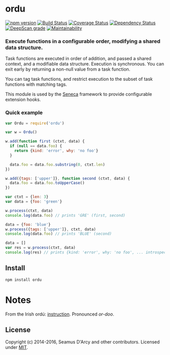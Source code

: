 # ordu

[![npm version][npm-badge]][npm-url]
[![Build Status][travis-badge]][travis-url]
[![Coverage Status][coveralls-badge]][coveralls-url]
[![Dependency Status][david-badge]][david-url]
[![DeepScan grade](https://deepscan.io/api/teams/5016/projects/11434/branches/170370/badge/grade.svg)](https://deepscan.io/dashboard#view=project&tid=5016&pid=11434&bid=170370)
[![Maintainability](https://api.codeclimate.com/v1/badges/47fe47f0b317507cb120/maintainability)](https://codeclimate.com/github/rjrodger/ordu/maintainability)


### Execute functions in a configurable order, modifying a shared data structure.

Task functions are executed in order of addition, and passed a shared
context, and a modifiable data structure. Execution is
synchronous. You can exit early by returning a non-null value from a
task function.

You can tag task functions, and restrict execution to the subset of
task functions with matching tags.

This module is used by the [Seneca](http://senecajs.org) framework to
provide configurable extension hooks.


### Quick example

```js
var Ordu = require('ordu')

var w = Ordu()

w.add(function first (ctxt, data) {
  if (null == data.foo) {
    return {kind: 'error', why: 'no foo'}
  }

  data.foo = data.foo.substring(0, ctxt.len)
})

w.add({tags: ['upper']}, function second (ctxt, data) {
  data.foo = data.foo.toUpperCase()
})

var ctxt = {len: 3}
var data = {foo: 'green'}

w.process(ctxt, data)
console.log(data.foo) // prints 'GRE' (first, second)

data = {foo: 'blue'}
w.process({tags: ['upper']}, ctxt, data)
console.log(data.foo) // prints 'BLUE' (second)

data = []
var res = w.process(ctxt, data)
console.log(res) // prints {kind: 'error', why: 'no foo', ... introspection ...}
```



## Install

```sh
npm install ordu
```

# Notes

From the Irish ord&uacute;: [instruction](http://www.focloir.ie/en/dictionary/ei/instruction). Pronounced _or-doo_.


## License

Copyright (c) 2014-2016, Seamus D'Arcy and other contributors.
Licensed under [MIT][].

[MIT]: ./LICENSE
[travis-badge]: https://travis-ci.org/rjrodger/ordu.svg
[travis-url]: https://travis-ci.org/rjrodger/ordu
[npm-badge]: https://img.shields.io/npm/v/ordu.svg
[npm-url]: https://npmjs.com/package/ordu
[david-badge]: https://david-dm.org/rjrodger/ordu.svg
[david-url]: https://david-dm.org/rjrodger/ordu
[coveralls-badge]: https://coveralls.io/repos/github/rjrodger/ordu/badge.svg?branch=master
[coveralls-url]: https://coveralls.io/github/rjrodger/ordu?branch=master
